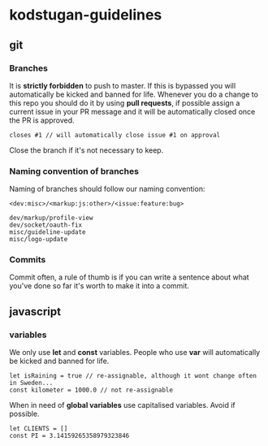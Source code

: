 # kodstugan-guidelines

## git

### Branches
It is **strictly forbidden** to push to master. If this is bypassed you will automatically be kicked and banned for life.
Whenever you do a change to this repo you should do it by using **pull requests**, if possible assign a current issue in your PR message and it will be automatically closed once the PR is approved.
```
closes #1 // will automatically close issue #1 on approval
```
Close the branch if it's not necessary to keep.

### Naming convention of branches
Naming of branches should follow our naming convention:
```
<dev:misc>/<markup:js:other>/<issue:feature:bug>

dev/markup/profile-view
dev/socket/oauth-fix
misc/guideline-update
misc/logo-update
```

### Commits
Commit often, a rule of thumb is if you can write a sentence about what you've done so far it's worth to make it into a commit.

## javascript

### variables
We only use **let** and **const** variables. People who use **var** will automatically be kicked and banned for life.
```
let isRaining = true // re-assignable, although it wont change often in Sweden...
const kilometer = 1000.0 // not re-assignable
```
When in need of **global variables** use capitalised variables. Avoid if possible.
```
let CLIENTS = []
const PI = 3.14159265358979323846
```
